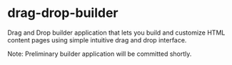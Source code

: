 drag-drop-builder
=================

Drag and Drop builder application that lets you build and customize HTML content pages using simple intuitive drag and drop interface.

Note: Preliminary builder application will be committed shortly.
